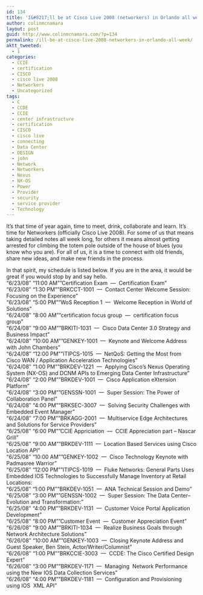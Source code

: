 ```yaml
---
id: 134
title: 'I&#8217;ll be at Cisco Live 2008 (networkers) in Orlando all week'
author: colinmcnamara
layout: post
guid: http://www.colinmcnamara.com/?p=134
permalink: /ill-be-at-cisco-live-2008-networkers-in-orlando-all-week/
aktt_tweeted:
  - 1
categories:
  - CCIE
  - certification
  - CISCO
  - cisco live 2008
  - Networkers
  - Uncategorized
tags:
  - C
  - CCDE
  - CCIE
  - center infrastructure
  - certification
  - CISCO
  - cisco live
  - connecting
  - Data Center
  - DESIGN
  - john
  - Network
  - Networkers
  - Nexus
  - NX-OS
  - Power
  - Provider
  - security
  - service provider
  - Technology
---
```

It&#8217;s that time of year again, time to meet, drink, collaborate and learn. It&#8217;s time for Networkers (officially Cisco Live 2008). For some of us that means taking detailed notes all week long, for others it means almost getting arrested for climbing the totem pole outside of the house of blues (you know who you are). For all of us, it is a time to connect with old friends, share new ideas, and make new friends in the process.

In that spirit, my schedule is listed below. If you are in the area, it would be great if you would stop by and say hello.  
&#8220;6/23/08&#8243; &#8220;11:00 AM&#8221;&#8221;Certification Exam  &#8212;  Certification Exam&#8221;  
&#8220;6/23/08&#8243; &#8220;1:30 PM&#8221;&#8221;BRKCCT-1001  &#8212;  Contact Center Welcome Session: Focusing on the Experience&#8221;  
&#8220;6/23/08&#8243; &#8220;5:00 PM&#8221;&#8221;WoS Reception 1  &#8212;  Welcome Reception in World of Solutions&#8221;  
&#8220;6/24/08&#8243; &#8220;8:00 AM&#8221;&#8221;certification focus group  &#8212;  certification focus group&#8221;  
&#8220;6/24/08&#8243; &#8220;9:00 AM&#8221;&#8221;BRKITI-1031  &#8212;  Cisco Data Center 3.0 Strategy and Business Impact&#8221;  
&#8220;6/24/08&#8243; &#8220;10:00 AM&#8221;&#8221;GENKEY-1001  &#8212;  Keynote and Welcome Address with John Chambers&#8221;  
&#8220;6/24/08&#8243; &#8220;12:00 PM&#8221;&#8221;ITIPCS-1015  &#8212;  NetQoS: Getting the Most from Cisco WAN / Application Acceleration Technologies&#8221;  
&#8220;6/24/08&#8243; &#8220;1:00 PM&#8221;&#8221;BRKDEV-1221  &#8212;  Applying Cisco&#8217;s Nexus Operating System (NX-OS) and DCNM APIs to Emerging Data Center Infrastructure&#8221;  
&#8220;6/24/08&#8243; &#8220;2:00 PM&#8221;&#8221;BRKDEV-1001  &#8212;  Cisco Application eXtension Platform&#8221;  
&#8220;6/24/08&#8243; &#8220;3:00 PM&#8221;&#8221;GENSSN-1001  &#8212;  Super Session: The Power of Collaboration Panel&#8221;  
&#8220;6/24/08&#8243; &#8220;4:00 PM&#8221;&#8221;BRKSEC-3007  &#8212;  Solving Security Challenges with Embedded Event Manager&#8221;  
&#8220;6/24/08&#8243; &#8220;7:00 PM&#8221;&#8221;BRKAGG-2001  &#8212;  Multiservice Edge Architectures and Solutions for Service Providers&#8221;  
&#8220;6/25/08&#8243; &#8220;6:00 PM&#8221;&#8221;CCIE Appriciation  &#8212;  CCIE Appreciation part &#8211; Nascar Grill&#8221;  
&#8220;6/25/08&#8243; &#8220;9:00 AM&#8221;&#8221;BRKDEV-1111  &#8212;  Location Based Services using Cisco Location API&#8221;  
&#8220;6/25/08&#8243; &#8220;10:00 AM&#8221;&#8221;GENKEY-1002  &#8212;  Cisco Technology Keynote with Padmasree Warrior&#8221;  
&#8220;6/25/08&#8243; &#8220;12:00 PM&#8221;&#8221;ITIPCS-1019  &#8212;  Fluke Networks: General Parts Uses Embedded IOS Technologies to Successfully Manage Inventory at Retail Locations:  
&#8220;6/25/08&#8243; &#8220;1:00 PM&#8221;&#8221;BRKDEV-1051  &#8212;  ANA Technical Session and Demo&#8221;  
&#8220;6/25/08&#8243; &#8220;3:00 PM&#8221;&#8221;GENSSN-1002  &#8212;  Super Session: The Data Center&#8211;Evolution and Transformation:&#8221;  
&#8220;6/25/08&#8243; &#8220;4:00 PM&#8221;&#8221;BRKDEV-1131  &#8212;  Customer Voice Portal Application Development&#8221;  
&#8220;6/25/08&#8243; &#8220;8:00 PM&#8221;&#8221;Customer Event  &#8212;  Customer Appreciation Event&#8221;  
&#8220;6/26/08&#8243; &#8220;9:00 AM&#8221;&#8221;BRKITI-1034  &#8212;  Realize Business Goals through Network Architecture Solutions&#8221;  
&#8220;6/26/08&#8243; &#8220;10:00 AM&#8221;&#8221;GENKEY-1003  &#8212;  Closing Keynote Address and Guest Speaker, Ben Stein, Actor/Writer/Columnist&#8221;  
&#8220;6/26/08&#8243; &#8220;1:00 PM&#8221;&#8221;BRKCCIE-3003  &#8212;  CCDE: The Cisco Certified Design Expert&#8221;  
&#8220;6/26/08&#8243; &#8220;3:00 PM&#8221;&#8221;BRKDEV-1171  &#8212;  Managing  Network Performance using the New IOS Data Collection Services&#8221;  
&#8220;6/26/08&#8243; &#8220;4:00 PM&#8221;&#8221;BRKDEV-1181  &#8212;  Configuration and Provisioning using IOS  XML API&#8221;